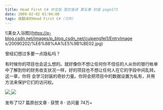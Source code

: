 ```yaml
---
title: Head First C# 中文版 图文皆译 第五章 封装 page173
date: 2009-02-02 01:04:00
tags: 我翻译的Head First C#（习作）
---
```

![美女入浴图](https://p-blog.csdn.net/images/p_blog_csdn_net/cuipengfei1/EntryImage
s/20090202/%E6%88%AA%E5%9B%BE02.jpg)

曾经幻想过多要一点隐私吗？

有时候你的项目也会这么想的。就好像你不想让任何你不信任的人从你的银行帐单中了解到你的财务收支状况一样，好的项目也不想让任何人在它的字段中间乱转。这一章，你将
会学习封装的奇妙力量。你将会把项目中的数据设置为私有，并用方法来保护它们的访问权。



[ ![](https://profile.csdnimg.cn/5/2/5/3_cuipengfei1)
![](https://g.csdnimg.cn/static/user-reg-year/1x/11.png)
](https://blog.csdn.net/cuipengfei1)



发布了127 篇原创文章  ·  获赞 8  ·  访问量 74万+

